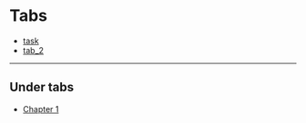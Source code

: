 # Tabs

- [task](task.md)
- [tab_2](./tabs/tab_2/index.md)


---

## Under tabs

- [Chapter 1](./under/chapter_1.md)